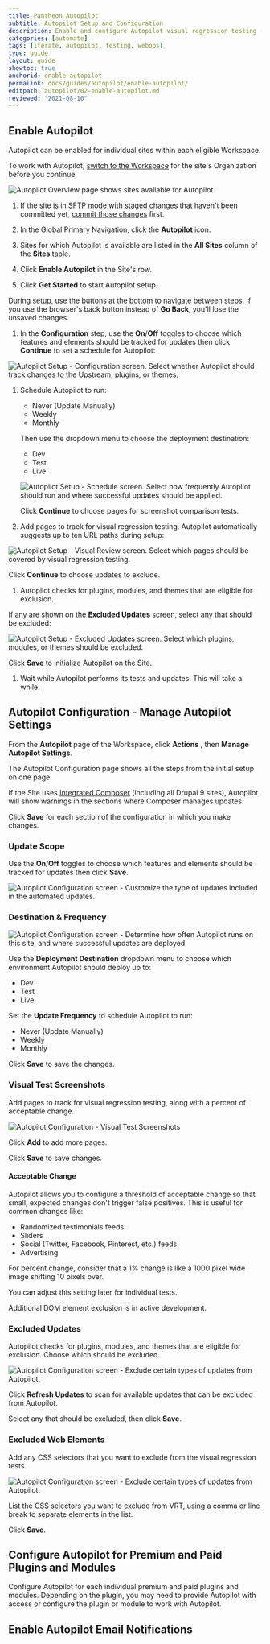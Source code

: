 ```yaml
---
title: Pantheon Autopilot
subtitle: Autopilot Setup and Configuration
description: Enable and configure Autopilot visual regression testing (VRT) for your WordPress or Drupal site.
categories: [automate]
tags: [iterate, autopilot, testing, webops]
type: guide
layout: guide
showtoc: true
anchorid: enable-autopilot
permalink: docs/guides/autopilot/enable-autopilot/
editpath: autopilot/02-enable-autopilot.md
reviewed: "2021-08-10"
---
```


## Enable Autopilot

Autopilot can be enabled for individual sites within each eligible Workspace.

To work with Autopilot, [switch to the Workspace](/guides/new-dashboard/workspaces#switch-between-workspaces) for the site's Organization before you continue.

![Autopilot Overview page shows sites available for Autopilot](../../../images/autopilot/autopilot-sites-overview.png)

1. If the site is in [SFTP mode](/sftp) with staged changes that haven't been committed yet, [commit those changes](/sftp#committing-sftp-changes) first.

1. In the Global Primary Navigation, click the <i className="fa fa-robot"></i> **Autopilot** icon.

1. Sites for which Autopilot is available are listed in the **All Sites** column of the **Sites** table.

1. Click **Enable Autopilot** in the Site's row.

1. Click **Get Started** to start Autopilot setup.

  During setup, use the buttons at the bottom to navigate between steps. If you use the browser's back button instead of **Go Back**, you'll lose the unsaved changes.

1. In the **Configuration** step, use the **On**/**Off** toggles to choose which features and elements should be tracked for updates then click **Continue** to set a schedule for Autopilot:

  ![Autopilot Setup - Configuration screen. Select whether Autopilot should track changes to the Upstream, plugins, or themes.](../../../images/autopilot/autopilot-setup-configuration.png)

1. Schedule Autopilot to run:

   - Never (Update Manually)
   - Weekly
   - Monthly

   Then use the dropdown menu to choose the deployment destination:

   - Dev
   - Test
   - Live

   ![Autopilot Setup - Schedule screen. Select how frequently Autopilot should run and where successful updates should be applied.](../../../images/autopilot/autopilot-setup-schedule.png)

   Click **Continue** to choose pages for screenshot comparison tests.

1. Add pages to track for visual regression testing. Autopilot automatically suggests up to ten URL paths during setup:

  ![Autopilot Setup - Visual Review screen. Select which pages should be covered by visual regression testing.](../../../images/autopilot/autopilot-setup-visual-review.png)

  Click **Continue** to choose updates to exclude.

1. Autopilot checks for plugins, modules, and themes that are eligible for exclusion.

  If any are shown on the **Excluded Updates** screen, select any that should be excluded:

   ![Autopilot Setup - Excluded Updates screen. Select which plugins, modules, or themes should be excluded.](../../../images/autopilot/autopilot-setup-excluded-updates.png)

  Click **Save** to initialize Autopilot on the Site.

1. Wait while Autopilot performs its tests and updates. This will take a while.

## Autopilot Configuration - Manage Autopilot Settings

From the **<i className="fa fa-robot"></i> Autopilot** page of the Workspace, click **Actions** <i className="fa fa-chevron-down fa-w-14"></i>, then **Manage Autopilot Settings**.

The Autopilot Configuration page shows all the steps from the initial setup on one page.

If the Site uses [Integrated Composer](/integrated-composer) (including all Drupal 9 sites), Autopilot will show warnings in the sections where Composer manages updates.

Click **Save** for each section of the configuration in which you make changes.

### Update Scope

Use the **On**/**Off** toggles to choose which features and elements should be tracked for updates then click **Save**.

![Autopilot Configuration screen - Customize the type of updates included in the automated updates.](../../../images/autopilot/autopilot-configuration-update-scope.png)

### Destination & Frequency

![Autopilot Configuration screen - Determine how often Autopilot runs on this site, and where successful updates are deployed.](../../../images/autopilot/autopilot-configuration-destination-frequency.png)

Use the **Deployment Destination** dropdown menu to choose which environment Autopilot should deploy up to:

- Dev
- Test
- Live

Set the **Update Frequency** to schedule Autopilot to run:

- Never (Update Manually)
- Weekly
- Monthly

Click **Save** to save the changes.

### Visual Test Screenshots

Add pages to track for visual regression testing, along with a percent of acceptable change.

![Autopilot Configuration - Visual Test Screenshots](../../../images/autopilot/autopilot-configuration-visual-test-screenshots.png)

Click **<i class="fa fa-plus-circle"></i> Add** to add more pages.

Click **Save** to save changes.

#### Acceptable Change

Autopilot allows you to configure a threshold of acceptable change so that small, expected changes don't trigger false positives. This is useful for common changes like:

- Randomized testimonials feeds
- Sliders
- Social (Twitter, Facebook, Pinterest, etc.) feeds
- Advertising

For percent change, consider that a 1% change is like a 1000 pixel wide image shifting 10 pixels over.

You can adjust this setting later for individual tests.

Additional DOM element exclusion is in active development.

### Excluded Updates

Autopilot checks for plugins, modules, and themes that are eligible for exclusion. Choose which should be excluded.

![Autopilot Configuration screen - Exclude certain types of updates from Autopilot.](../../../images/autopilot/autopilot-configuration-excluded-updates.png)

Click <i class="fa fa-sync-alt"></i>**Refresh Updates** to scan for available updates that can be excluded from Autopilot.

Select any that should be excluded, then click **Save**.

### Excluded Web Elements

Add any CSS selectors that you want to exclude from the visual regression tests.

![Autopilot Configuration screen - Exclude certain types of updates from Autopilot.](../../../images/autopilot/autopilot-configuration-excluded-web-elements.png)

List the CSS selectors you want to exclude from VRT, using a comma or line break to separate elements in the list.

Click **Save**.

## Configure Autopilot for Premium and Paid Plugins and Modules

Configure Autopilot for each individual premium and paid plugins and modules. Depending on the plugin, you may need to provide Autopilot with access or configure the plugin or module to work with Autopilot.

## Enable Autopilot Email Notifications

<Partial file="autopilot/autopilot-email-notifications.md" />
